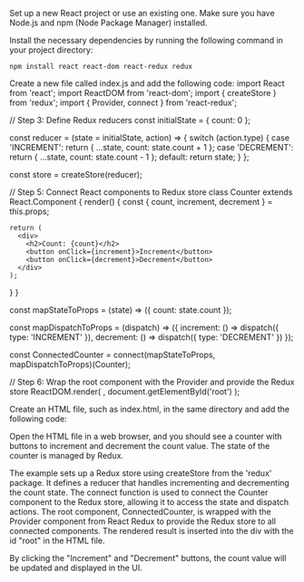 Set up a new React project or use an existing one. Make sure you have Node.js and npm (Node Package Manager) installed.

Install the necessary dependencies by running the following command in your project directory:
```
npm install react react-dom react-redux redux
```

Create a new file called index.js and add the following code:
import React from 'react';
import ReactDOM from 'react-dom';
import { createStore } from 'redux';
import { Provider, connect } from 'react-redux';

// Step 3: Define Redux reducers
const initialState = {
  count: 0
};

const reducer = (state = initialState, action) => {
  switch (action.type) {
    case 'INCREMENT':
      return { ...state, count: state.count + 1 };
    case 'DECREMENT':
      return { ...state, count: state.count - 1 };
    default:
      return state;
  }
};

const store = createStore(reducer);

// Step 5: Connect React components to Redux store
class Counter extends React.Component {
  render() {
    const { count, increment, decrement } = this.props;

    return (
      <div>
        <h2>Count: {count}</h2>
        <button onClick={increment}>Increment</button>
        <button onClick={decrement}>Decrement</button>
      </div>
    );
  }
}

const mapStateToProps = (state) => ({
  count: state.count
});

const mapDispatchToProps = (dispatch) => ({
  increment: () => dispatch({ type: 'INCREMENT' }),
  decrement: () => dispatch({ type: 'DECREMENT' })
});

const ConnectedCounter = connect(mapStateToProps, mapDispatchToProps)(Counter);

// Step 6: Wrap the root component with the Provider and provide the Redux store
ReactDOM.render(
  <Provider store={store}>
    <ConnectedCounter />
  </Provider>,
  document.getElementById('root')
);

Create an HTML file, such as index.html, in the same directory and add the following code:
<!DOCTYPE html>
<html lang="en">
<head>
  <meta charset="UTF-8">
  <meta name="viewport" content="width=device-width, initial-scale=1.0">
  <title>React Redux Counter</title>
</head>
<body>
  <div id="root"></div>
  <script src="index.js"></script>
</body>
</html>

Open the HTML file in a web browser, and you should see a counter with buttons to increment and decrement the count value. The state of the counter is managed by Redux.

The example sets up a Redux store using createStore from the 'redux' package. It defines a reducer that handles incrementing and decrementing the count state. The connect function is used to connect the Counter component to the Redux store, allowing it to access the state and dispatch actions. The root component, ConnectedCounter, is wrapped with the Provider component from React Redux to provide the Redux store to all connected components. The rendered result is inserted into the div with the id "root" in the HTML file.

By clicking the "Increment" and "Decrement" buttons, the count value will be updated and displayed in the UI.

